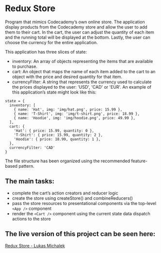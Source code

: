 # **Redux Store**

Program that mimics Codecademy’s own online store. The application display products from the Codecademy store and allow the user to add them to their cart. In the cart, the user can adjust the quantity of each item and the running total will be displayed at the bottom. Lastly, the user can choose the currency for the entire application.



This application has three slices of state:

- inventory: An array of objects representing the items that are available to purchase.
- cart: An object that maps the name of each item added to the cart to an object with the price and desired quantity for that item.
- currencyFilter: A string that represents the currency used to calculate the prices displayed to the user: 'USD', 'CAD' or 'EUR'.
An example of this application’s state might look like this:

```
state = {
  inventory: [
    { name: 'Hat', img: 'img/hat.png', price: 15.99 },
    { name: 'T-Shirt', img: 'img/t-shirt.png', price: 18.99 },
    { name: 'Hoodie', img: 'img/hoodie.png', price: 49.99 },
  ],
  cart: {
    'Hat': { price: 15.99, quantity: 0 },
    'T-Shirt': { price: 15.99, quantity: 2 },
    'Hoodie': { price: 18.99, quantity: 1 },
  },
  currencyFilter: 'CAD'
}
```

The file structure has been organized using the recommended feature-based pattern.

## The main tasks:

 - complete the cart’s action creators and reducer logic
 - create the store using createStore() and combineReducers()
 - pass the store resources to presentational components via the top-level `<App />` component
 - render the `<Cart />` component using the current state data
dispatch actions to the store

## The live version of this project can be seen here:

<a href="https://lukas-michalek.github.io/redux-store/" target="_blank">Redux Store - Lukas Michalek</a>
